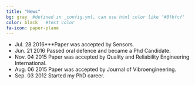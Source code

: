 ```yaml
---
title: "News"
bg: gray  #defined in _config.yml, can use html color like '#0fbfcf'
color: black   #text color
fa-icon: paper-plane
---
```


* Jul. 28 2016***Paper was accepted by Sensors.
* Jun. 21 2016           Passed oral defence and became a Phd Candidate.
* Nov. 04 2015           Paper was accepted by Quality and Reliability Engineering International.
* Aug. 06 2015           Paper was accepted by Journal of Vibroengineering.
* Sep. 03 2012           Started my PhD career.
